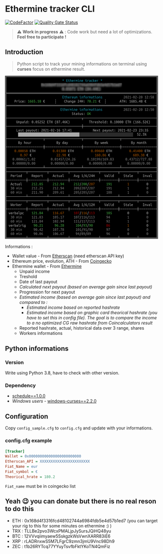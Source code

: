 # Ethermine tracker CLI

[![CodeFactor](https://www.codefactor.io/repository/github/verbalinsurection/etherminetrackercli/badge)](https://www.codefactor.io/repository/github/verbalinsurection/etherminetrackercli)
[![Quality Gate Status](https://sonarcloud.io/api/project_badges/measure?project=Verbalinsurection_EthermineTrackerCLI&metric=alert_status)](https://sonarcloud.io/dashboard?id=Verbalinsurection_EthermineTrackerCLI)

> :warning: **Work in progress** :warning: : Code work but need a lot of optimizations. **Feel free to participate !**

## Introduction

> Python script to track your mining informations on terminal using **curses** focus on ethermine result.

![preview](preview.png)

Informations :

- Wallet value - From [Etherscan](https://etherscan.io/) (need etherscan API key)
- Ethereum price, evolution, ATH - From [Coingecko](https://www.coingecko.com/)
- Ethermine wallet - From [Ethermine](https://ethermine.org/)
  - Unpaid income
  - Treshold
  - Date of last payout
  - *Calculated next payout (based on average gain since last payout)*
  - Progression for next payout
  - *Estimated income (based on average gain since last payout) and compared to :*
    - *Estimated income based on reported hashrate*
    - *Estimated income based on graphic card theorical hashrate (you have to set this in config file). The goal is to compare the income to a no optimized CG raw hashrate from Coincalculators result*
  - Reported hashrate, actual, historical data over 3 range, shares
  - Workers informations

## Python informations

### Version

Write using Python 3.8, have to check with other version.

### Dependency

- [schedule==1.0.0](https://pypi.org/project/schedule/)
- *Windows users* - [windows-curses==2.2.0](https://pypi.org/project/windows-curses/)

## Configuration

Copy `config_sample.cfg` to `config.cfg` and update with your informations.

### config.cfg example

```ini
[Tracker]
Wallet = 0x000000000000000000000000
Etherscan_API = XXXXXXXXXXXXXXXXXXXXXXX
Fiat_Name = eur
Fiat_symbol = €
Theorical_hrate = 180.2
```

`Fiat_name` must be in coingecko list

## Yeah :wink: you can donate but there is no real reson to do this

- ETH : 0x168d4f3316fcd48102744a6984fdb5e4d57b1ed7 (you can target your rig to this for some minutes on ethermine :) )
- TRX : TLLBe2pvo3WcxPMALjpJySursJQiHQ48yu
- BTC : 12VVvqiimyaew5SskgzkWsVwnXARR83iE6
- XRP : rLADRnxwS5M7LFgrC9zmn3jmU9Vnc98Dh9
- ZEC : t1b26RYTcq77YYuyTsvfbFktYKoTN4QmFiz
